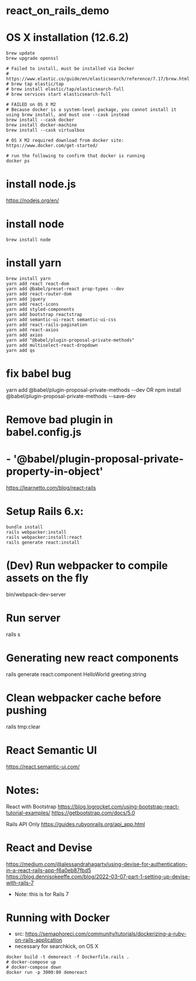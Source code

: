 # react_on_rails_demo

# OS X installation (12.6.2)
```
brew update
brew upgrade openssl

# Failed to install, must be installed via Docker
# https://www.elastic.co/guide/en/elasticsearch/reference/7.17/brew.html
# brew tap elastic/tap
# brew install elastic/tap/elasticsearch-full
# brew services start elasticsearch-full

# FAILED on OS X M2
# Because docker is a system-level package, you cannot install it using brew install, and must use --cask instead
brew install --cask docker
brew install docker-machine
brew install --cask virtualbox

# OS X M2 required download from docker site: https://www.docker.com/get-started/

# run the following to confirm that docker is running
docker ps
```

# install node.js
https://nodejs.org/en/

# install node
`brew install node`

# install yarn
```
brew install yarn
yarn add react react-dom
yarn add @babel/preset-react prop-types --dev
yarn add react-router-dom
yarn add jquery
yarn add react-icons
yarn add styled-components
yarn add bootstrap reactstrap
yarn add semantic-ui-react semantic-ui-css
yarn add react-rails-pagination
yarn add react-axios
yarn add axios
yarn add "@babel/plugin-proposal-private-methods"
yarn add multiselect-react-dropdown
yarn add qs
```

# fix babel bug
yarn add @babel/plugin-proposal-private-methods --dev
OR
npm install @babel/plugin-proposal-private-methods --save-dev
# Remove bad plugin in babel.config.js
# - '@babel/plugin-proposal-private-property-in-object'

https://learnetto.com/blog/react-rails
# Setup Rails 6.x:
```
bundle install
rails webpacker:install
rails webpacker:install:react
rails generate react:install
```


# (Dev) Run webpacker to compile assets on the fly
bin/webpack-dev-server

# Run server
rails s

# Generating new react components
rails generate react:component HelloWorld greeting:string


# Clean webpacker cache before pushing
rails tmp:clear

# React Semantic UI
https://react.semantic-ui.com/


# Notes:
React with Bootstrap
https://blog.logrocket.com/using-bootstrap-react-tutorial-examples/
https://getbootstrap.com/docs/5.0

Rails API Only
https://guides.rubyonrails.org/api_app.html


# React and Devise
https://medium.com/@alessandrahagarty/using-devise-for-authentication-in-a-react-rails-app-f6a0eb87fbd5
https://blog.dennisokeeffe.com/blog/2022-03-07-part-1-setting-up-devise-with-rails-7
- Note: this is for Rails 7


# Running with Docker
- src: https://semaphoreci.com/community/tutorials/dockerizing-a-ruby-on-rails-application
- necessary for searchkick, on OS X
```
docker build -t demoreact -f Dockerfile.rails .
# docker-compose up
# docker-compose down
docker run -p 3000:80 demoreact
```